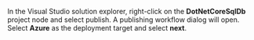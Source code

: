 In the Visual Studio solution explorer, right-click on the **DotNetCoreSqlDb** project node and select publish. A publishing workflow dialog will open. Select **Azure** as the deployment target and select **next**.